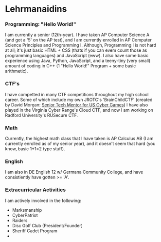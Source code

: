 # Lehrmanaidins

### Programming: "Hello World!"
I am currently a senior (12th-year). I have taken AP Computer Science A (and got a '5' on the AP test), and I am currently enrolled in AP Computer Science Principles and Programming I. 
Although, Programming I is not hard at all; it's just basic HTML + CSS (thats if you can evem count those as programming languages) and JavaScript (eww). 
I also have some basic experience using Java, Python, JavaScript, and a teeny-tiny (very small) amount of coding in C++ (1 "Hello World!" Program + some basic arithmetic). 

### CTF's
I have competted in many CTF competitions throughout my high school career. Some of which include my own JROTC's 'BrainChildCTF' (created by David Morgan: [Senior Tech Mentor for US Cyber Games](https://www.uscybergames.com/season-3-coaches))
I have also played in the Virginia Cyber Range's Cloud CTF, and now I am working on Radford University's RUSecure CTF.

### Math
Currently, the highest math class that I have taken is AP Calculus AB (I am currently enrolled as of my senior year), and it doesn't seem that hard (you know, basic 1+1=2 type stuff).

### English
I am also in DE English 12 w/ Germana Community College, and have consistiently have gotten >= 'A'.

### Extracurricular Activities
I am actively involved in the following:
- Marksmanship
- CyberPatriot
- Raiders
- Disc Golf Club (President/Founder)
- Sheriff Cadet Program
- 